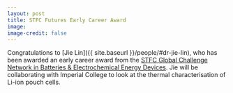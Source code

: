 ```yaml
---
layout: post
title: STFC Futures Early Career Award
image: 
image-credit: false
---
```

Congratulations to [Jie Lin]({{ site.baseurl }}/people/#dr-jie-lin), who has been awarded an early career award from the [STFC Global Challenge Network in Batteries & Electrochemical Energy Devices](https://www.stfcbatteries.org/). Jie will be collaborating with Imperial College to look at the thermal characterisation of Li-ion pouch cells. 